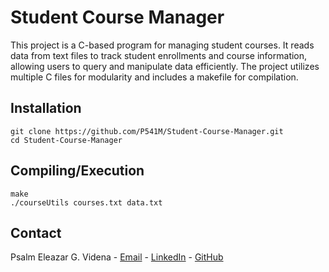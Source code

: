 
# Student Course Manager
This project is a C-based program for managing student courses. It reads data from text files to track student enrollments and course information, allowing users to query and manipulate data efficiently. The project utilizes multiple C files for modularity and includes a makefile for compilation.
## Installation

```
git clone https://github.com/P541M/Student-Course-Manager.git
cd Student-Course-Manager
```

## Compiling/Execution

```
make
./courseUtils courses.txt data.txt
```


## Contact
Psalm Eleazar G. Videna - [Email](mailto:videna.psalmeleazar@gmail.com) - [LinkedIn](https://www.linkedin.com/in/pevidena/) - [GitHub](https://github.com/P541M)
